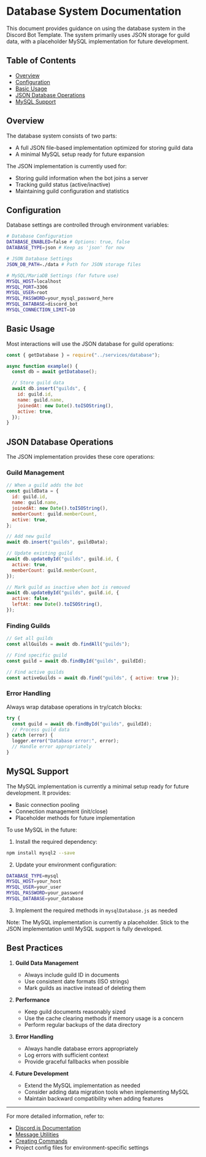 # Database System Documentation

This document provides guidance on using the database system in the Discord Bot Template. The system primarily uses JSON storage for guild data, with a placeholder MySQL implementation for future development.

## Table of Contents

- [Overview](#overview)
- [Configuration](#configuration)
- [Basic Usage](#basic-usage)
- [JSON Database Operations](#json-database-operations)
- [MySQL Support](#mysql-support)

## Overview

The database system consists of two parts:

- A full JSON file-based implementation optimized for storing guild data
- A minimal MySQL setup ready for future expansion

The JSON implementation is currently used for:

- Storing guild information when the bot joins a server
- Tracking guild status (active/inactive)
- Maintaining guild configuration and statistics

## Configuration

Database settings are controlled through environment variables:

```bash
# Database Configuration
DATABASE_ENABLED=false # Options: true, false
DATABASE_TYPE=json # Keep as 'json' for now

# JSON Database Settings
JSON_DB_PATH=./data # Path for JSON storage files

# MySQL/MariaDB Settings (for future use)
MYSQL_HOST=localhost
MYSQL_PORT=3306
MYSQL_USER=root
MYSQL_PASSWORD=your_mysql_password_here
MYSQL_DATABASE=discord_bot
MYSQL_CONNECTION_LIMIT=10
```

## Basic Usage

Most interactions will use the JSON database for guild operations:

```javascript
const { getDatabase } = require("../services/database");

async function example() {
  const db = await getDatabase();

  // Store guild data
  await db.insert("guilds", {
    id: guild.id,
    name: guild.name,
    joinedAt: new Date().toISOString(),
    active: true,
  });
}
```

## JSON Database Operations

The JSON implementation provides these core operations:

### Guild Management

```javascript
// When a guild adds the bot
const guildData = {
  id: guild.id,
  name: guild.name,
  joinedAt: new Date().toISOString(),
  memberCount: guild.memberCount,
  active: true,
};

// Add new guild
await db.insert("guilds", guildData);

// Update existing guild
await db.updateById("guilds", guild.id, {
  active: true,
  memberCount: guild.memberCount,
});

// Mark guild as inactive when bot is removed
await db.updateById("guilds", guild.id, {
  active: false,
  leftAt: new Date().toISOString(),
});
```

### Finding Guilds

```javascript
// Get all guilds
const allGuilds = await db.findAll("guilds");

// Find specific guild
const guild = await db.findById("guilds", guildId);

// Find active guilds
const activeGuilds = await db.find("guilds", { active: true });
```

### Error Handling

Always wrap database operations in try/catch blocks:

```javascript
try {
  const guild = await db.findById("guilds", guildId);
  // Process guild data
} catch (error) {
  logger.error("Database error:", error);
  // Handle error appropriately
}
```

## MySQL Support

The MySQL implementation is currently a minimal setup ready for future development. It provides:

- Basic connection pooling
- Connection management (init/close)
- Placeholder methods for future implementation

To use MySQL in the future:

1. Install the required dependency:

```bash
npm install mysql2 --save
```

2. Update your environment configuration:

```bash
DATABASE_TYPE=mysql
MYSQL_HOST=your_host
MYSQL_USER=your_user
MYSQL_PASSWORD=your_password
MYSQL_DATABASE=your_database
```

3. Implement the required methods in `mysqlDatabase.js` as needed

Note: The MySQL implementation is currently a placeholder. Stick to the JSON implementation until MySQL support is fully developed.

## Best Practices

1. **Guild Data Management**

   - Always include guild ID in documents
   - Use consistent date formats (ISO strings)
   - Mark guilds as inactive instead of deleting them

2. **Performance**

   - Keep guild documents reasonably sized
   - Use the cache clearing methods if memory usage is a concern
   - Perform regular backups of the data directory

3. **Error Handling**

   - Always handle database errors appropriately
   - Log errors with sufficient context
   - Provide graceful fallbacks when possible

4. **Future Development**
   - Extend the MySQL implementation as needed
   - Consider adding data migration tools when implementing MySQL
   - Maintain backward compatibility when adding features

---

For more detailed information, refer to:

- [Discord.js Documentation](https://discord.js.org/)
- [Message Utilities](./MESSAGE_UTILITIES.md)
- [Creating Commands](./CREATING_COMMANDS.md)
- Project config files for environment-specific settings
